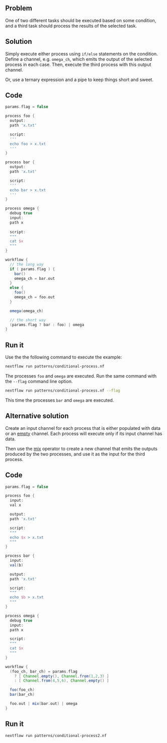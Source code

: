 ## Problem 

One of two different tasks should be executed based on some condition, 
and a third task should process the results of the selected task.

## Solution

Simply execute either process using `if/else` statements on the condition.
Define a channel, e.g. `omega_ch`, which emits the output of the selected process 
in each case. Then, execute the third process with this output channel.

Or, use a ternary expression and a pipe to keep things short and sweet.

## Code 

```groovy
params.flag = false 

process foo {
  output: 
  path 'x.txt'

  script:
  '''
  echo foo > x.txt
  '''
}

process bar {
  output: 
  path 'x.txt'

  script:
  '''
  echo bar > x.txt
  '''
}

process omega {
  debug true
  input:
  path x
  
  script:
  """
  cat $x 
  """
}

workflow {
  // the long way
  if ( params.flag ) {
    bar()
    omega_ch = bar.out
  }
  else {
    foo()
    omega_ch = foo.out
  }

  omega(omega_ch)

  // the short way
  (params.flag ? bar : foo) | omega
}
```

## Run it

Use the the following command to execute the example:

```bash
nextflow run patterns/conditional-process.nf
```

The processes `foo` and `omega` are executed. Run the same command 
with the `--flag` command line option. 

```bash
nextflow run patterns/conditional-process.nf --flag 
```

This time the processes `bar` and `omega` are executed.

## Alternative solution

Create an input channel for each process that is either populated with data or an
[empty](https://www.nextflow.io/docs/latest/channel.html#empty) channel.
Each process will execute only if its input channel has data.

Then use the [mix](https://www.nextflow.io/docs/latest/operator.html#mix) operator to create 
a new channel that emits the outputs produced by the two processes, and use it as the input
for the third process.

## Code 

```groovy
params.flag = false

process foo {
  input:
  val x

  output:
  path 'x.txt'

  script:
  """
  echo $x > x.txt
  """
}

process bar {
  input:
  val(b)

  output:
  path 'x.txt'

  script:
  """
  echo $b > x.txt
  """
}

process omega {
  debug true
  input:
  path x

  script:
  """
  cat $x
  """
}

workflow {
  (foo_ch, bar_ch) = params.flag
    ? [ Channel.empty(), Channel.from(1,2,3) ]
    : [ Channel.from(4,5,6), Channel.empty() ]

  foo(foo_ch)
  bar(bar_ch)

  foo.out | mix(bar.out) | omega
}
```

## Run it 

```bash
nextflow run patterns/conditional-process2.nf
```
